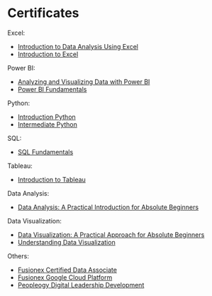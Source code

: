 # Certificates
Excel:
  - [Introduction to Data Analysis Using Excel](https://github.com/nazeerulhelmi/Certificates/blob/main/Introduction%20to%20Data%20Analysis%20Using%20Excel%20certificate.pdf)
  - [Introduction to Excel](https://github.com/nazeerulhelmi/Certificates/blob/main/Introduction%20to%20Excel%20certificate.pdf)
  
Power BI:
  - [Analyzing and Visualizing Data with Power BI](https://github.com/nazeerulhelmi/Certificates/blob/main/Analyzing%20and%20Visualizing%20Data%20with%20Power%20BI%20certificate.pdf)
  - [Power BI Fundamentals](https://github.com/nazeerulhelmi/Certificates/blob/main/Statement%20of%20Accommplishment%20-%20Introduction%20to%20Python.pdf)

Python:
  - [Introduction Python](https://github.com/nazeerulhelmi/Certificates/blob/main/Statement%20of%20Accommplishment%20-%20Introduction%20to%20Python.pdf)
  - [Intermediate Python](https://github.com/nazeerulhelmi/Certificates/blob/main/Statement%20of%20Accommplishment%20-%20Intermediate%20Python.pdf)
  
SQL:
  - [SQL Fundamentals](https://github.com/nazeerulhelmi/Certificates/blob/main/SQL%20Fundamentals%20certificate.pdf)

Tableau:
  - [Introduction to Tableau](https://github.com/nazeerulhelmi/Certificates/blob/main/Introduction%20to%20Tableau%20certificate.pdf)


Data Analysis:
  - [Data Analysis: A Practical Introduction for Absolute Beginners](https://github.com/nazeerulhelmi/Certificates/blob/main/Data%20Analysis%20A%20Practical%20Introduction%20for%20Absolute%20Beginners%20certificate.pdf)
  
Data Visualization:
  - [Data Visualization: A Practical Approach for Absolute Beginners](https://github.com/nazeerulhelmi/Certificates/blob/main/Data%20Visualization%20A%20Practical%20Approach%20for%20Absolute%20Beginners%20certificate.pdf)
  - [Understanding Data Visualization](https://github.com/nazeerulhelmi/Certificates/blob/main/Statement%20of%20Accommplishment%20-%20Understanding%20Data%20Visualization.pdf)

Others:
  - [Fusionex Certified Data Associate](https://github.com/nazeerulhelmi/Certificates/blob/main/Fusionex%20Certified%20Data%20Associate%20-%20Mohammad%20Nazeerul%20Helmi.pdf)
  - [Fusionex Google Cloud Platform](https://github.com/nazeerulhelmi/Certificates/blob/main/Fusionex%20Google%20Cloud%20Platform%20-%20Nazeerul%20Helmi.pdf)
  - [Peopleogy Digital Leadership Development](https://github.com/nazeerulhelmi/Certificates/blob/main/Peoplelogy%20Digital%20Leadership%20Development%20-%20Mohammad%20Nazeerul%20Helmi.pdf)
